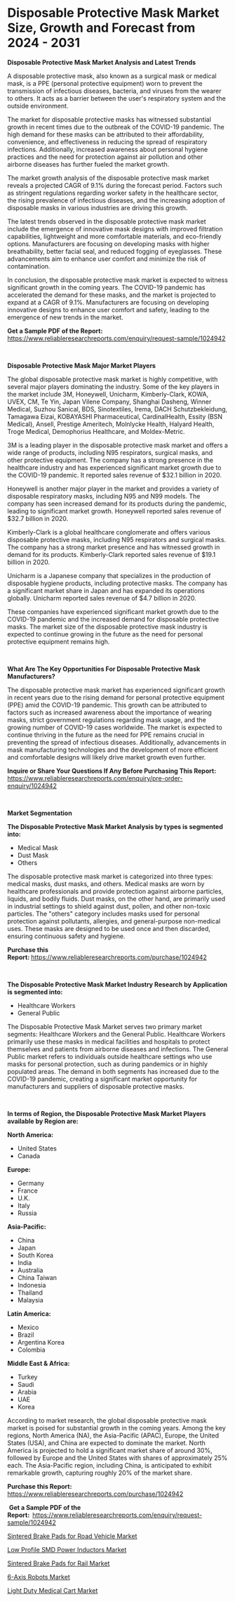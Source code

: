 <p><h1>Disposable Protective Mask Market Size, Growth and Forecast from 2024 - 2031</h1></p><p><strong>Disposable Protective Mask Market Analysis and Latest Trends</strong></p>
<p><p>A disposable protective mask, also known as a surgical mask or medical mask, is a PPE (personal protective equipment) worn to prevent the transmission of infectious diseases, bacteria, and viruses from the wearer to others. It acts as a barrier between the user's respiratory system and the outside environment.</p><p>The market for disposable protective masks has witnessed substantial growth in recent times due to the outbreak of the COVID-19 pandemic. The high demand for these masks can be attributed to their affordability, convenience, and effectiveness in reducing the spread of respiratory infections. Additionally, increased awareness about personal hygiene practices and the need for protection against air pollution and other airborne diseases has further fueled the market growth.</p><p>The market growth analysis of the disposable protective mask market reveals a projected CAGR of 9.1% during the forecast period. Factors such as stringent regulations regarding worker safety in the healthcare sector, the rising prevalence of infectious diseases, and the increasing adoption of disposable masks in various industries are driving this growth.</p><p>The latest trends observed in the disposable protective mask market include the emergence of innovative mask designs with improved filtration capabilities, lightweight and more comfortable materials, and eco-friendly options. Manufacturers are focusing on developing masks with higher breathability, better facial seal, and reduced fogging of eyeglasses. These advancements aim to enhance user comfort and minimize the risk of contamination.</p><p>In conclusion, the disposable protective mask market is expected to witness significant growth in the coming years. The COVID-19 pandemic has accelerated the demand for these masks, and the market is projected to expand at a CAGR of 9.1%. Manufacturers are focusing on developing innovative designs to enhance user comfort and safety, leading to the emergence of new trends in the market.</p></p>
<p><strong>Get a Sample PDF of the Report:&nbsp;</strong> <a href="https://www.reliableresearchreports.com/enquiry/request-sample/1024942">https://www.reliableresearchreports.com/enquiry/request-sample/1024942</a></p>
<p>&nbsp;</p>
<p><strong>Disposable Protective Mask Major Market Players</strong></p>
<p><p>The global disposable protective mask market is highly competitive, with several major players dominating the industry. Some of the key players in the market include 3M, Honeywell, Unicharm, Kimberly-Clark, KOWA, UVEX, CM, Te Yin, Japan Vilene Company, Shanghai Dasheng, Winner Medical, Suzhou Sanical, BDS, Sinotextiles, Irema, DACH Schutzbekleidung, Tamagawa Eizai, KOBAYASHI Pharmaceutical, CardinalHealth, Essity (BSN Medical), Ansell, Prestige Ameritech, Molnlycke Health, Halyard Health, Troge Medical, Demophorius Healthcare, and Moldex-Metric.</p><p>3M is a leading player in the disposable protective mask market and offers a wide range of products, including N95 respirators, surgical masks, and other protective equipment. The company has a strong presence in the healthcare industry and has experienced significant market growth due to the COVID-19 pandemic. It reported sales revenue of $32.1 billion in 2020.</p><p>Honeywell is another major player in the market and provides a variety of disposable respiratory masks, including N95 and N99 models. The company has seen increased demand for its products during the pandemic, leading to significant market growth. Honeywell reported sales revenue of $32.7 billion in 2020.</p><p>Kimberly-Clark is a global healthcare conglomerate and offers various disposable protective masks, including N95 respirators and surgical masks. The company has a strong market presence and has witnessed growth in demand for its products. Kimberly-Clark reported sales revenue of $19.1 billion in 2020.</p><p>Unicharm is a Japanese company that specializes in the production of disposable hygiene products, including protective masks. The company has a significant market share in Japan and has expanded its operations globally. Unicharm reported sales revenue of $4.7 billion in 2020.</p><p>These companies have experienced significant market growth due to the COVID-19 pandemic and the increased demand for disposable protective masks. The market size of the disposable protective mask industry is expected to continue growing in the future as the need for personal protective equipment remains high.</p></p>
<p>&nbsp;</p>
<p><strong>What Are The Key Opportunities For Disposable Protective Mask Manufacturers?</strong></p>
<p><p>The disposable protective mask market has experienced significant growth in recent years due to the rising demand for personal protective equipment (PPE) amid the COVID-19 pandemic. This growth can be attributed to factors such as increased awareness about the importance of wearing masks, strict government regulations regarding mask usage, and the growing number of COVID-19 cases worldwide. The market is expected to continue thriving in the future as the need for PPE remains crucial in preventing the spread of infectious diseases. Additionally, advancements in mask manufacturing technologies and the development of more efficient and comfortable designs will likely drive market growth even further.</p></p>
<p><strong>Inquire or Share Your Questions If Any Before Purchasing This Report:</strong> <a href="https://www.reliableresearchreports.com/enquiry/pre-order-enquiry/1024942">https://www.reliableresearchreports.com/enquiry/pre-order-enquiry/1024942</a></p>
<p>&nbsp;</p>
<p><strong>Market Segmentation</strong></p>
<p><strong>The Disposable Protective Mask Market Analysis by types is segmented into:</strong></p>
<p><ul><li>Medical Mask</li><li>Dust Mask</li><li>Others</li></ul></p>
<p><p>The disposable protective mask market is categorized into three types: medical masks, dust masks, and others. Medical masks are worn by healthcare professionals and provide protection against airborne particles, liquids, and bodily fluids. Dust masks, on the other hand, are primarily used in industrial settings to shield against dust, pollen, and other non-toxic particles. The "others" category includes masks used for personal protection against pollutants, allergies, and general-purpose non-medical uses. These masks are designed to be used once and then discarded, ensuring continuous safety and hygiene.</p></p>
<p><strong>Purchase this Report:&nbsp;</strong><a href="https://www.reliableresearchreports.com/purchase/1024942">https://www.reliableresearchreports.com/purchase/1024942</a></p>
<p>&nbsp;</p>
<p><strong>The Disposable Protective Mask Market Industry Research by Application is segmented into:</strong></p>
<p><ul><li>Healthcare Workers</li><li>General Public</li></ul></p>
<p><p>The Disposable Protective Mask Market serves two primary market segments: Healthcare Workers and the General Public. Healthcare Workers primarily use these masks in medical facilities and hospitals to protect themselves and patients from airborne diseases and infections. The General Public market refers to individuals outside healthcare settings who use masks for personal protection, such as during pandemics or in highly populated areas. The demand in both segments has increased due to the COVID-19 pandemic, creating a significant market opportunity for manufacturers and suppliers of disposable protective masks.</p></p>
<p>&nbsp;</p>
<p><strong>In terms of Region, the Disposable Protective Mask Market Players available by Region are:</strong></p>
<p>
    <p> <strong> North America: </strong>
        <ul>
            <li>United States</li>
            <li>Canada</li>
        </ul>
        </p> 
    <p> <strong> Europe: </strong>
        <ul>
            <li>Germany</li>
            <li>France</li>
            <li>U.K.</li>
            <li>Italy</li>
            <li>Russia</li>
        </ul>
        </p> 
    <p> <strong> Asia-Pacific: </strong>
        <ul>
            <li>China</li>
            <li>Japan</li>
            <li>South Korea</li>
            <li>India</li>
            <li>Australia</li>
            <li>China Taiwan</li>
            <li>Indonesia</li>
            <li>Thailand</li>
            <li>Malaysia</li>
        </ul>
        </p> 
    <p> <strong> Latin America: </strong>
        <ul>
            <li>Mexico</li>
            <li>Brazil</li>
            <li>Argentina Korea</li>
            <li>Colombia</li>
        </ul>
        </p> 
    <p> <strong> Middle East & Africa: </strong>
        <ul>
            <li>Turkey</li>
            <li>Saudi</li>
            <li>Arabia</li>
            <li>UAE</li>
            <li>Korea</li>
        </ul>
    </p>
    </p>
<p><p>According to market research, the global disposable protective mask market is poised for substantial growth in the coming years. Among the key regions, North America (NA), the Asia-Pacific (APAC), Europe, the United States (USA), and China are expected to dominate the market. North America is projected to hold a significant market share of around 30%, followed by Europe and the United States with shares of approximately 25% each. The Asia-Pacific region, including China, is anticipated to exhibit remarkable growth, capturing roughly 20% of the market share.</p></p>
<p><strong>Purchase this Report: </strong><a href="https://www.reliableresearchreports.com/purchase/1024942">https://www.reliableresearchreports.com/purchase/1024942</a></p>
<p>&nbsp;<strong>Get a Sample PDF of the Report:&nbsp;&nbsp;</strong><a href="https://www.reliableresearchreports.com/enquiry/request-sample/1024942">https://www.reliableresearchreports.com/enquiry/request-sample/1024942</a></p>
<p><strong></strong></p>
<p><p><a href="https://medium.com/p/20626a5441e6/edit">Sintered Brake Pads for Road Vehicle Market</a></p><p><a href="https://medium.com/p/62aa55c215e6/edit">Low Profile SMD Power Inductors Market</a></p><p><a href="https://medium.com/p/22139a71fe89/edit">Sintered Brake Pads for Rail Market</a></p><p><a href="https://medium.com/p/cb6efe494f9d/edit">6-Axis Robots Market</a></p><p><a href="https://medium.com/p/5cf93809f72e/edit">Light Duty Medical Cart Market</a></p></p>